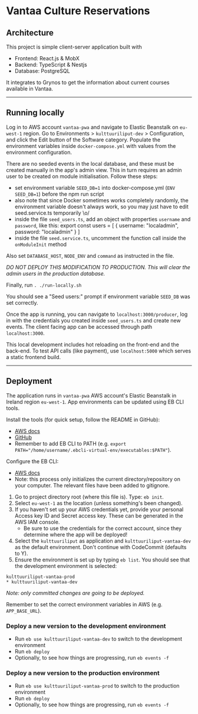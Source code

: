 # Vantaa Culture Reservations

## Architecture

This project is simple client-server application built with

- Frontend: React.js & MobX
- Backend: TypeScript & Nestjs
- Database: PostgreSQL

It integrates to Grynos to get the information about current courses available in Vantaa.

---

## Running locally

Log in to AWS account `vantaa-pwa` and navigate to Elastic Beanstalk on `eu-west-1` region.
Go to Environments > `kulttuuriliput-dev` > Configuration, and click the Edit button of the Software
category. Populate the environment variables inside `docker-compose.yml` with values from the environment
configuration.

There are no seeded events in the local database, and these must be created manually in the app's admin view. This in turn requires an admin user to be created on module initialisation. Follow these steps:
- set environment variable `SEED_DB=1` into docker-compose.yml (`ENV SEED_DB=1`) before the npm run script
- also note that since Docker sometimes works completely randomly, the environment variable doesn't always work, so you may just have to edit seed.service.ts temporarily \o/
- inside the file `seed_users.ts`, add an object with properties `username` and `password`, like this:
  export const users = [
    {
      username: "localadmin",
      password: "localadmin"
    }
  ]
- inside the file `seed.service.ts`, uncomment the function call inside the `onModuleInit` method

Also set `DATABASE_HOST`, `NODE_ENV` and `command` as instructed in the file.

_DO NOT DEPLOY THIS MODIFICATION TO PRODUCTION. This will clear the admin users in the production database._

Finally, run `. ./run-locally.sh`

You should see a "Seed users:" prompt if environment variable `SEED_DB` was set correctly.

Once the app is running, you can navigate to `localhost:3000/producer`, log in with the credentials you created inside `seed_users.ts` and create new events. The client facing app can be accessed through path `localhost:3000`.

This local development includes hot reloading on the front-end and the back-end. To test API calls (like payment), use `localhost:5000` which serves a static frontend build.

---

## Deployment

The application runs in `vantaa-pwa` AWS account's Elastic Beanstalk in Ireland region `eu-west-1`. App environments can be updated using EB CLI tools.

Install the tools (for quick setup, follow the README in GitHub):

- [AWS docs](https://docs.aws.amazon.com/elasticbeanstalk/latest/dg/eb-cli3-install.html)
- [GitHub](https://github.com/aws/aws-elastic-beanstalk-cli-setup)
- Remember to add EB CLI to PATH (e.g. `export PATH="/home/username/.ebcli-virtual-env/executables:$PATH"`).

Configure the EB CLI:

- [AWS docs](https://docs.aws.amazon.com/elasticbeanstalk/latest/dg/eb-cli3-configuration.html)
- Note: this process only initializes the current directory/repository on your computer. The relevant files have been added to gitignore.

1. Go to project directory root (where this file is). Type: `eb init`.
2. Select `eu-west-1` as the location (unless something's been changed).
3. If you haven't set up your AWS credentials yet, provide your personal Access key ID and Secret access key. These can be generated in the AWS IAM console.
   - Be sure to use the credentials for the correct account, since they determine where the app will be deployed!
4. Select the `kulttuuriliput` as application and `kulttuuriliput-vantaa-dev` as the default environment. Don't continue with CodeCommit (defaults to Y).
5. Ensure the environment is set up by typing `eb list`. You should see that the development environment is selected:

```
kulttuuriliput-vantaa-prod
* kulttuuriliput-vantaa-dev
```

_Note: only committed changes are going to be deployed._

Remember to set the correct environment variables in AWS (e.g. `APP_BASE_URL`).

### Deploy a new version to the development environment

- Run `eb use kulttuuriliput-vantaa-dev` to switch to the development environment
- Run `eb deploy`
- Optionally, to see how things are progressing, run `eb events -f`

### Deploy a new version to the production environment

- Run `eb use kulttuuriliput-vantaa-prod` to switch to the production environment
- Run `eb deploy`
- Optionally, to see how things are progressing, run `eb events -f`
